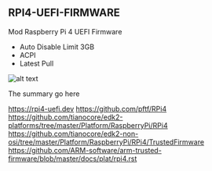 ## RPI4-UEFI-FIRMWARE ##
Mod Raspberry Pi 4 UEFI Firmware

- Auto Disable Limit 3GB
- ACPI
- Latest Pull

![alt text](https://github.com/gamebrot/raspberry-pi-4-UEFI-firmware/blob/main/ss.png?raw=true)

The summary go here

https://rpi4-uefi.dev
https://github.com/pftf/RPi4
https://github.com/tianocore/edk2-platforms/tree/master/Platform/RaspberryPi/RPi4
https://github.com/tianocore/edk2-non-osi/tree/master/Platform/RaspberryPi/RPi4/TrustedFirmware
https://github.com/ARM-software/arm-trusted-firmware/blob/master/docs/plat/rpi4.rst
